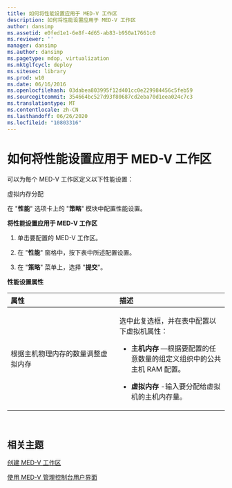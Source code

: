 ```yaml
---
title: 如何将性能设置应用于 MED-V 工作区
description: 如何将性能设置应用于 MED-V 工作区
author: dansimp
ms.assetid: e0fed1e1-6e8f-4d65-ab83-b950a17661c0
ms.reviewer: ''
manager: dansimp
ms.author: dansimp
ms.pagetype: mdop, virtualization
ms.mktglfcycl: deploy
ms.sitesec: library
ms.prod: w10
ms.date: 06/16/2016
ms.openlocfilehash: 03dabea803995f12d401cc0e229984456c5feb59
ms.sourcegitcommit: 354664bc527d93f80687cd2eba70d1eea024c7c3
ms.translationtype: MT
ms.contentlocale: zh-CN
ms.lasthandoff: 06/26/2020
ms.locfileid: "10803316"
---
```

# 如何将性能设置应用于 MED-V 工作区


可以为每个 MED-V 工作区定义以下性能设置：

虚拟内存分配

在 "**性能**" 选项卡上的 "**策略**" 模块中配置性能设置。

**将性能设置应用于 MED-V 工作区**

1.  单击要配置的 MED-V 工作区。

2.  在 "**性能**" 窗格中，按下表中所述配置设置。

3.  在 "**策略**" 菜单上，选择 "**提交**"。

**性能设置属性**

<table>
<colgroup>
<col width="50%" />
<col width="50%" />
</colgroup>
<thead>
<tr class="header">
<th align="left">属性</th>
<th align="left">描述</th>
</tr>
</thead>
<tbody>
<tr class="odd">
<td align="left"><p>根据主机物理内存的数量调整虚拟内存</p></td>
<td align="left"><p>选中此复选框，并在表中配置以下虚拟机属性：</p>
<ul>
<li><p><strong>主机内存 </strong> —根据要配置的任意数量的组定义组织中的公共主机 RAM 配置。</p></li>
<li><p><strong>虚拟内存 </strong> -输入要分配给虚拟机的主机内存量。</p></li>
</ul></td>
</tr>
</tbody>
</table>

 

## 相关主题


[创建 MED-V 工作区](creating-a-med-v-workspacemedv-10-sp1.md)

[使用 MED-V 管理控制台用户界面](using-the-med-v-management-console-user-interface.md)

 

 





